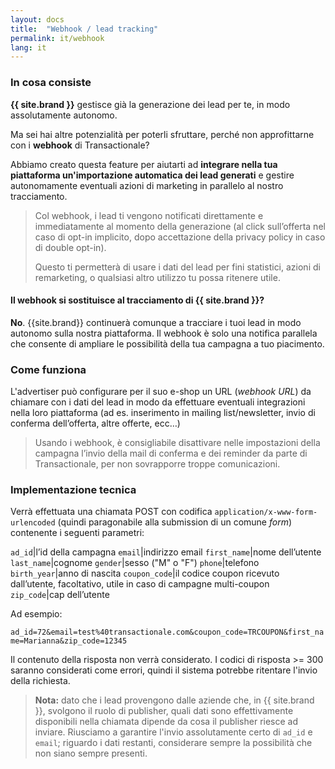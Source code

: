 ```yaml
---
layout: docs
title:  "Webhook / lead tracking"
permalink: it/webhook
lang: it
---
```


### In cosa consiste

**{{ site.brand }}** gestisce già la generazione dei lead per te, in modo assolutamente autonomo.

Ma sei hai altre potenzialità per poterli sfruttare, perché non approfittarne
con i **webhook** di Transactionale?

Abbiamo creato questa feature per aiutarti ad **integrare nella tua piattaforma un'importazione
automatica dei lead generati** e gestire autonomamente eventuali azioni di marketing in parallelo
al nostro tracciamento.

> Col webhook, i lead ti vengono notificati direttamente e immediatamente al momento della generazione 
> (al click sull’offerta nel caso di opt-in implicito, dopo accettazione della privacy policy in caso 
> di double opt-in). 
> 
> Questo ti permetterà di usare i dati del lead per fini statistici, azioni di remarketing, o qualsiasi
> altro utilizzo tu possa ritenere utile. 

#### Il webhook si sostituisce al tracciamento di {{ site.brand }}?

**No**. {{site.brand}} continuerà comunque a tracciare i tuoi lead in modo autonomo sulla nostra
piattaforma. Il webhook è solo una notifica parallela che consente di ampliare le possibilità 
della tua campagna a tuo piacimento.

### Come funziona

L'advertiser può configurare per il suo e-shop un URL (*webhook URL*) da chiamare con i dati del lead in modo da effettuare eventuali integrazioni nella loro piattaforma (ad es. inserimento in mailing list/newsletter, invio di conferma dell’offerta, altre offerte, ecc…)

> Usando i webhook, è consigliabile disattivare nelle impostazioni della campagna l’invio della mail di conferma e dei reminder da parte di Transactionale, per non sovrapporre troppe comunicazioni.


### Implementazione tecnica

Verrà effettuata una chiamata POST con codifica `application/x-www-form-urlencoded` (quindi paragonabile alla submission di un comune *form*) contenente i seguenti parametri:

`ad_id`|l’id della campagna
`email`|indirizzo email
`first_name`|nome dell’utente
`last_name`|cognome
`gender`|sesso ("M" o "F")
`phone`|telefono
`birth_year`|anno di nascita
`coupon_code`|il codice coupon ricevuto dall’utente, facoltativo, utile in caso di campagne multi-coupon
`zip_code`|cap dell’utente

Ad esempio: 

`ad_id=72&email=test%40transactionale.com&coupon_code=TRCOUPON&first_name=Marianna&zip_code=12345`

Il contenuto della risposta non verrà considerato. I codici di risposta >= 300 saranno considerati come errori, quindi il sistema potrebbe ritentare l'invio della richiesta.

> **Nota:** dato che i lead provengono dalle aziende che, in {{ site.brand }}, svolgono il ruolo di publisher,
> quali dati sono effettivamente disponibili nella chiamata dipende da cosa il publisher riesce ad inviare.
> Riusciamo a garantire l'invio assolutamente certo di `ad_id` e `email`; riguardo i dati restanti, considerare
> sempre la possibilità che non siano sempre presenti.
